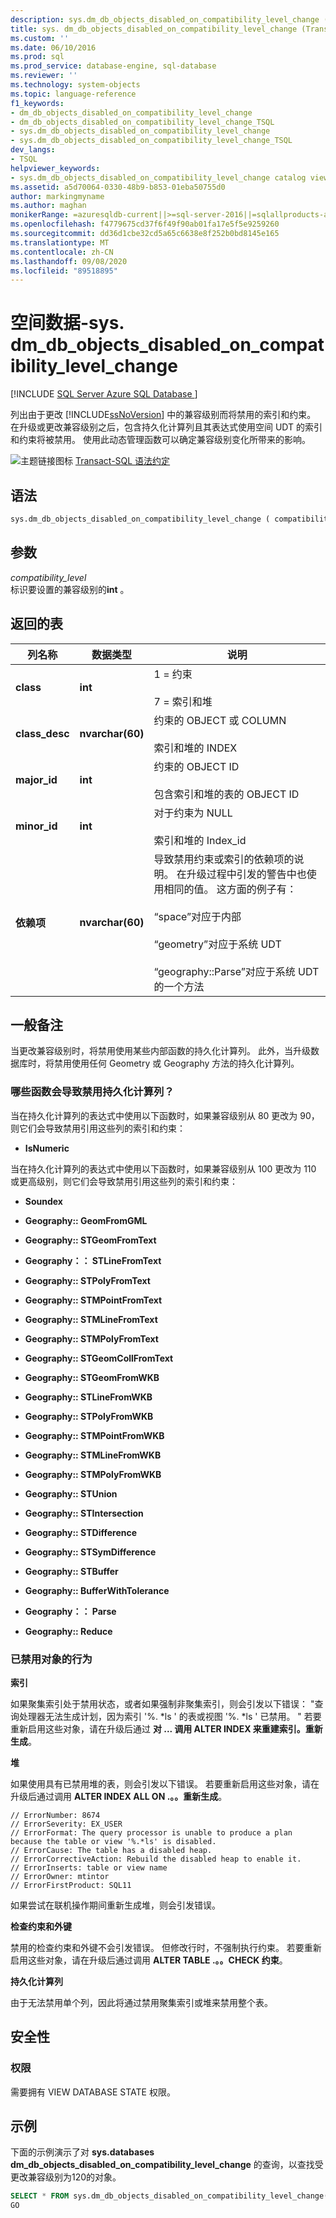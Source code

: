 ```yaml
---
description: sys.dm_db_objects_disabled_on_compatibility_level_change (Transact-SQL)
title: sys. dm_db_objects_disabled_on_compatibility_level_change (Transact-sql) |Microsoft Docs
ms.custom: ''
ms.date: 06/10/2016
ms.prod: sql
ms.prod_service: database-engine, sql-database
ms.reviewer: ''
ms.technology: system-objects
ms.topic: language-reference
f1_keywords:
- dm_db_objects_disabled_on_compatibility_level_change
- dm_db_objects_disabled_on_compatibility_level_change_TSQL
- sys.dm_db_objects_disabled_on_compatibility_level_change
- sys.dm_db_objects_disabled_on_compatibility_level_change_TSQL
dev_langs:
- TSQL
helpviewer_keywords:
- sys.dm_db_objects_disabled_on_compatibility_level_change catalog view
ms.assetid: a5d70064-0330-48b9-b853-01eba50755d0
author: markingmyname
ms.author: maghan
monikerRange: =azuresqldb-current||>=sql-server-2016||=sqlallproducts-allversions||>=sql-server-linux-2017||=azuresqldb-mi-current
ms.openlocfilehash: f4779675cd37f6f49f90ab01fa17e5f5e9259260
ms.sourcegitcommit: dd36d1cbe32cd5a65c6638e8f252b0bd8145e165
ms.translationtype: MT
ms.contentlocale: zh-CN
ms.lasthandoff: 09/08/2020
ms.locfileid: "89518895"
---
```

# <a name="spatial-data---sysdm_db_objects_disabled_on_compatibility_level_change"></a>空间数据-sys. dm_db_objects_disabled_on_compatibility_level_change
[!INCLUDE [SQL Server Azure SQL Database ](../../includes/applies-to-version/sql-asdb.md)]

  列出由于更改 [!INCLUDE[ssNoVersion](../../includes/ssnoversion-md.md)] 中的兼容级别而将禁用的索引和约束。 在升级或更改兼容级别之后，包含持久化计算列且其表达式使用空间 UDT 的索引和约束将被禁用。 使用此动态管理函数可以确定兼容级别变化所带来的影响。  
  
 ![主题链接图标](../../database-engine/configure-windows/media/topic-link.gif "“主题链接”图标") [Transact-SQL 语法约定](../../t-sql/language-elements/transact-sql-syntax-conventions-transact-sql.md)  
  
## <a name="syntax"></a>语法  
  
```sql  
sys.dm_db_objects_disabled_on_compatibility_level_change ( compatibility_level )   
```  
  
##  <a name="arguments"></a><a name="Arguments"></a> 参数  
 *compatibility_level*  
 标识要设置的兼容级别的**int** 。  
  
## <a name="table-returned"></a>返回的表  
  
|列名称|数据类型|说明|  
|-----------------|---------------|-----------------|  
|**class**|**int**|1 = 约束<br /><br /> 7 = 索引和堆|  
|**class_desc**|**nvarchar(60)**|约束的 OBJECT 或 COLUMN<br /><br /> 索引和堆的 INDEX|  
|**major_id**|**int**|约束的 OBJECT ID<br /><br /> 包含索引和堆的表的 OBJECT ID|  
|**minor_id**|**int**|对于约束为 NULL<br /><br /> 索引和堆的 Index_id|  
|**依赖项**|**nvarchar(60)**|导致禁用约束或索引的依赖项的说明。 在升级过程中引发的警告中也使用相同的值。 这方面的例子有：<br /><br /> “space”对应于内部<br /><br /> “geometry”对应于系统 UDT<br /><br /> “geography::Parse”对应于系统 UDT 的一个方法|  
  
## <a name="general-remarks"></a>一般备注  
 当更改兼容级别时，将禁用使用某些内部函数的持久化计算列。 此外，当升级数据库时，将禁用使用任何 Geometry 或 Geography 方法的持久化计算列。  
  
### <a name="which-functions-cause-persisted-computed-columns-to-be-disabled"></a>哪些函数会导致禁用持久化计算列？  
 当在持久化计算列的表达式中使用以下函数时，如果兼容级别从 80 更改为 90，则它们会导致禁用引用这些列的索引和约束：  
  
-   **IsNumeric**  
  
 当在持久化计算列的表达式中使用以下函数时，如果兼容级别从 100 更改为 110 或更高级别，则它们会导致禁用引用这些列的索引和约束：  
  
-   **Soundex**  
  
-   **Geography:: GeomFromGML**  
  
-   **Geography:: STGeomFromText**  
  
-   **Geography：： STLineFromText**  
  
-   **Geography:: STPolyFromText**  
  
-   **Geography:: STMPointFromText**  
  
-   **Geography:: STMLineFromText**  
  
-   **Geography:: STMPolyFromText**  
  
-   **Geography:: STGeomCollFromText**  
  
-   **Geography:: STGeomFromWKB**  
  
-   **Geography:: STLineFromWKB**  
  
-   **Geography:: STPolyFromWKB**  
  
-   **Geography:: STMPointFromWKB**  
  
-   **Geography:: STMLineFromWKB**  
  
-   **Geography:: STMPolyFromWKB**  
  
-   **Geography:: STUnion**  
  
-   **Geography:: STIntersection**  
  
-   **Geography:: STDifference**  
  
-   **Geography:: STSymDifference**  
  
-   **Geography:: STBuffer**  
  
-   **Geography:: BufferWithTolerance**  
  
-   **Geography：： Parse**  
  
-   **Geography:: Reduce**  
  
### <a name="behavior-of-the-disabled-objects"></a>已禁用对象的行为  
 **索引**  
  
 如果聚集索引处于禁用状态，或者如果强制非聚集索引，则会引发以下错误： "查询处理器无法生成计划，因为索引 '%. \*ls ' 的表或视图 '%. \*ls ' 已禁用。 " 若要重新启用这些对象，请在升级后通过 **对 ... 调用 ALTER INDEX 来重建索引。重新生成**。  
  
 **堆**  
  
 如果使用具有已禁用堆的表，则会引发以下错误。 若要重新启用这些对象，请在升级后通过调用 **ALTER INDEX ALL ON .。。重新生成**。  
  
```  
// ErrorNumber: 8674  
// ErrorSeverity: EX_USER  
// ErrorFormat: The query processor is unable to produce a plan because the table or view '%.*ls' is disabled.  
// ErrorCause: The table has a disabled heap.   
// ErrorCorrectiveAction: Rebuild the disabled heap to enable it.   
// ErrorInserts: table or view name   
// ErrorOwner: mtintor   
// ErrorFirstProduct: SQL11  
```  
  
 如果尝试在联机操作期间重新生成堆，则会引发错误。  
  
 **检查约束和外键**  
  
 禁用的检查约束和外键不会引发错误。 但修改行时，不强制执行约束。 若要重新启用这些对象，请在升级后通过调用 **ALTER TABLE .。。CHECK 约束**。  
  
 **持久化计算列**  
  
 由于无法禁用单个列，因此将通过禁用聚集索引或堆来禁用整个表。  
  
## <a name="security"></a>安全性  
  
### <a name="permissions"></a>权限  
 需要拥有 VIEW DATABASE STATE 权限。  
  
## <a name="example"></a>示例  
 下面的示例演示了对 **sys.databases dm_db_objects_disabled_on_compatibility_level_change** 的查询，以查找受更改兼容级别为120的对象。  
  
```sql  
SELECT * FROM sys.dm_db_objects_disabled_on_compatibility_level_change(120);  
GO  
  
```  
  
  
